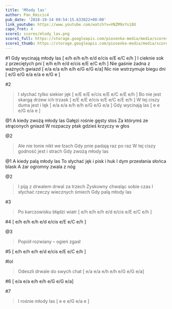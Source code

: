 ```yaml
---
title: 'Młody las'
author: Pan_Kmicic4
pub_date: '2018-10-14 09:54:15.633022+00:00'
link_youtube: https://www.youtube.com/watch?v=VNZM9sYs18U
capo_fret: 4
score1: scores/mlody_las.png
score1_full: https://storage.googleapis.com/piosenka-media/media/scores/mlody_las.png
score1_thumb: https://storage.googleapis.com/piosenka-media/media/scores/mlody_las.png.180x0_q85_upscale.png
---
```


#1
Gdy wycinają młody las [ e/h e/h e/h e/d e/cis e/E e/C e/h ]
I cieknie sok z przeciętych pni [ e/h e/h e/d e/cis e/E e/C e/h ]
Nie gaśnie żadna z ważnych gwiazd [ e/a e/a e/h e/h e/G e/G e/a]
Nic nie wstrzymuje biegu dni [  e/G e/G e/a e/a e e/G e ]

#2
>I słychać tylko siekier jęk [ e/E e/E e/cis e/E e/C e/E e/h ]
>Bo nie jest skargą drzew ich trzask [ e/E e/E e/cis e/E e/C e/E e/h ]
>W tej ciszy duma jest i lęk [ e/a e/a e/h e/h e/G e/G e/a ]
>Gdy wycinają las [ e e e/G e/a e ]

@1
A kiedy zwożą młody las
Gałęzi rośnie gęsty stos
Za którymś ze strąconych gniazd
W rozpaczy ptak gdzieś krzyczy w głos

@2
>Ale nie tonie nikt we łzach
>Gdy pnie padają raz po raz
>W tej ciszy godność jest i strach
>Gdy zwożą młody las

@1
A kiedy palą młody las
To słychać jęk i pisk i huk
I dym przesłania słońca blask
A żar ogromny zwala z nóg

@2
>I piją z drwalem drwal za trzech
>Zyskowny chwaląc sobie czas
>I słychać rzeczy wiecznych śmiech
>Gdy palą młody las

#3
>Po karczowisku błądzi wiatr [ e/h e/h e/h e/d e/cis e/E e/C e/h ]

#4
[ e/h e/h e/h e/d e/cis e/E e/C e/h ]

@3
>Popiół rozwiany – ogień zgasł

#5
[ e/h e/h e/h e/d e/cis e/E e/C e/h ]

#lol 
>Odeszli drwale do swych chat [ e/a e/a e/h e/h e/G e/G e/a]

#6
[ e/a e/a e/h e/h e/G e/G e/a]

#7
>I rośnie młody las [ e e e/G e/a e ]